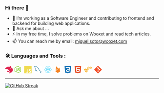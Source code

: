 ### Hi there 👋

- 🔭 I’m working as a Software Engineer and contributing to frontend and backend for building web applications.
- 💬 Ask me about ...
- ⚡ In my free time, I solve problems on Wooxet and read tech articles.
- 📫 You can reach me by email: miguel.soto@wooxet.com

### :hammer_and_wrench: Languages and Tools :

<div>
    <img src="https://github.com/devicons/devicon/blob/master/icons/nestjs/nestjs-plain.svg" title="Nestjs"
        **alt="Git" width="25" height="25" />
    <img src="https://github.com/devicons/devicon/blob/master/icons/nodejs/nodejs-plain.svg" title="NodeJS"
        alt="NodeJS" width="25" height="25" />&nbsp;
    <img src="https://github.com/devicons/devicon/blob/master/icons/javascript/javascript-plain.svg"
        title="JavaScript" alt="JavaScript" width="25" height="25" />&nbsp;
        <img src="https://github.com/devicons/devicon/blob/master/icons/mysql/mysql-plain.svg" title="MySQL"
        alt="MySQL" width="25" height="25" />&nbsp;
    <img src="https://github.com/devicons/devicon/blob/master/icons/react/react-original.svg" title="React"
        alt="React" width="25" height="25" />&nbsp;
    <img src="https://github.com/devicons/devicon/blob/master/icons/firebase/firebase-plain.svg"
        title="Firebase" alt="Firebase" width="25" height="25" />&nbsp;
    <img src="https://github.com/devicons/devicon/blob/master/icons/css3/css3-plain.svg" title="CSS3" alt="CSS"
        width="25" height="25" />&nbsp;
    <img src="https://github.com/devicons/devicon/blob/master/icons/html5/html5-plain.svg" title="HTML5" alt="HTML"
        width="25" height="25" />&nbsp;
    <img src="https://github.com/devicons/devicon/blob/master/icons/amazonwebservices/amazonwebservices-original.svg"
        title="AWS" alt="AWS" width="25" height="25" />&nbsp;
    <img src="https://github.com/devicons/devicon/blob/master/icons/git/git-plain.svg" title="Git"
        **alt="Git" width="25" height="25" />
</div>
<hr>
 
[![GitHub Streak](http://github-readme-streak-stats.herokuapp.com?user=oijoij&background=1C1E26&border=1C1E26&stroke=FAB795&ring=E95678&fire=E95678&currStreakNum=59E1E3&sideNums=59E1E3&currStreakLabel=23BD87&sideLabels=23BD87&dates=FAB795)](https://git.io/streak-stats)



